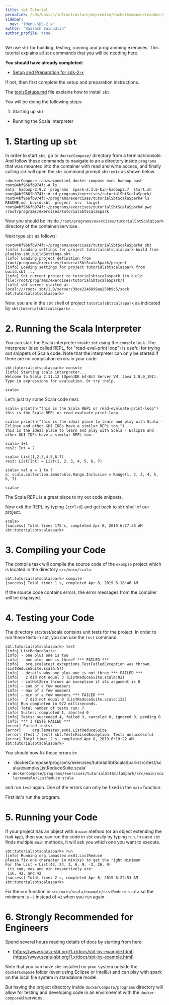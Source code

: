 ```yaml
---
title: sbt Tutorial
permalink: /sds/basics/infrastructure/onpremise/dockerCompose/readmes/sbt_tutorial/
sidebar:
  nav: "lMenu-SDS-2.x"
author: "Raazesh Sainudiin"
author_profile: true
---
```


We use `sbt` for building, testing, running and programming exercises. 
This tutorial explains all `sbt` commands that you will be needing here. 

**You should have already completed:**

- [Setup and Preparation for sds-2-x](/sds/basics/instructions/prep/) 

If not, then first complete the setup and preparation instructions.

The [toolsSetups.md](toolsSetups.md) file explains how to install `sbt`.

You will be doing the following steps:

1. Starting up `sbt`
* Running the Scala Interpreter


# 1. Starting up `sbt`
In order to start `sbt`, go to `dockerCompose/` directory from a termina/console. And follow these commands to navigate to an a directory inside `programs` that was mounted into the container with read and write access, and finally calling `sbt` will open the `sbt` command prompt `sbt:ex1>` as shown below.

```
:dockerCompose raazsainudiin$ docker-compose exec hadoop bash
root@4bf966fb974f:~# ls
data  hadoop-2.9.2  programs  spark-2.3.0-bin-hadoop2.7  start.sh
root@4bf966fb974f:~# cd programs/exercises/tutorialSbtScalaSpark/
root@4bf966fb974f:~/programs/exercises/tutorialSbtScalaSpark# ls
README.md  build.sbt  project  src  target
root@4bf966fb974f:~/programs/exercises/tutorialSbtScalaSpark# pwd
/root/programs/exercises/tutorialSbtScalaSpark
```

Now you should be inside `/root/programs/exercises/tutorialSbtScalaSpark` directory of the container/servicae.

Next type `sbt` as follows:

```
root@4bf966fb974f:~/programs/exercises/tutorialSbtScalaSpark# sbt
[info] Loading settings for project tutorialsbtscalaspark-build from plugins.sbt,buildSettings.sbt ...
[info] Loading project definition from /root/programs/exercises/tutorialSbtScalaSpark/project
[info] Loading settings for project tutorialsbtscalaspark from build.sbt ...
[info] Set current project to tutorialsbtscalaspark (in build file:/root/programs/exercises/tutorialSbtScalaSpark/)
[info] sbt server started at local:///root/.sbt/1.0/server/39ce2246899aa258b9c5/sock
sbt:tutorialsbtscalaspark> 
```

Now, you are in the `sbt` shell of project `tutorialsbtscalaspark` as indicated by `sbt:tutorialsbtscalaspark> `.

# 2. Running the Scala Interpreter

You can start the Scala interpreter inside `sbt` using the `console` task. 
The interpreter (also called REPL, for "read-eval-print loop") is useful for trying out snippets of Scala code. 
Note that the interpreter can only be started if there are no compilation errors in your code.

```
sbt:tutorialsbtscalaspark> console
[info] Starting scala interpreter...
Welcome to Scala 2.11.12 (OpenJDK 64-Bit Server VM, Java 1.8.0_191).
Type in expressions for evaluation. Or try :help.

scala> 

```

Let's just try some Scala code next.

```
scala> println("this is the Scala REPL or read-evaluate-print-loop")
this is the Scala REPL or read-evaluate-print-loop

scala> println("this is the ideal place to learn and play with Scala - Eclipse and other GUI IDEs have a similar REPL too.")
this is the ideal place to learn and play with Scala - Eclipse and other GUI IDEs have a similar REPL too.

scala> 1+1
res2: Int = 2

scala> List(1,2,3,4,5,6,7)
res3: List[Int] = List(1, 2, 3, 4, 5, 6, 7)

scala> val a = 1 to 7
a: scala.collection.immutable.Range.Inclusive = Range(1, 2, 3, 4, 5, 6, 7)

scala> 
```

The Scala REPL is a great place to try out code snippets.

Now exit the REPL by typing `[ctrl+d]` and get back to `sbt` shell of our project.

```
scala> 
[success] Total time: 175 s, completed Apr 8, 2019 6:17:38 AM
sbt:tutorialsbtscalaspark> 
```


# 3. Compiling your Code
The compile task will compile the source code of the `example` project which is located in the directory `src/main/scala`.

```
sbt:tutorialsbtscalaspark> compile
[success] Total time: 1 s, completed Apr 8, 2019 6:18:46 AM
```


If the source code contains errors, the error messages from the compiler will be displayed.

# 4. Testing your Code
The directory src/test/scala contains unit tests for the project. In order to run these tests in sbt, you can use the `test` command.

```
sbt:tutorialsbtscalaspark> test
[info] ListReduceSuite:
[info] - one plus one is two
[info] - one plus one is three? *** FAILED ***
[info]   org.scalatest.exceptions.TestFailedException was thrown. (ListReduceSuite.scala:57)
[info] - details why one plus one is not three *** FAILED ***
[info]   2 did not equal 3 (ListReduceSuite.scala:82)
[info] - intNotZero throws an exception if its argument is 0
[info] - sum of a few numbers
[info] - max of a few numbers
[info] - min of a few numbers *** FAILED ***
[info]   7 did not equal 0 (ListReduceSuite.scala:132)
[info] Run completed in 972 milliseconds.
[info] Total number of tests run: 7
[info] Suites: completed 1, aborted 0
[info] Tests: succeeded 4, failed 3, canceled 0, ignored 0, pending 0
[info] *** 3 TESTS FAILED ***
[error] Failed tests:
[error] 	org.lamastex.ex01.ListReduceSuite
[error] (Test / test) sbt.TestsFailedException: Tests unsuccessful
[error] Total time: 2 s, completed Apr 8, 2019 6:19:22 AM
sbt:tutorialsbtscalaspark> 
```

You should now fix these errors in:

- `dockerCompose/programs/exercises/tutorialSbtScalaSpark/src/test/scala/example/ListReduceSuite.scala'
- `dockerCompose/programs/exercises/tutorialSbtScalaSpark/src/main/scala/example/ListReduce.scala` 

and run `test` again. One of the errors can only be fixed in the `main` function.
 
First let's run the program.

# 5. Running your Code
If your project has an object with a `main` method (or an object extending the trait `App`), then you can run the code in `sbt` easily by typing `run`. 
In case `sbt` finds multiple `main` methods, it will ask you which one you want to execute.

```
sbt:tutorialsbtscalaspark> run
[info] Running org.lamastex.ex01.ListReduce 
please fix one character in min(xs) to get the right minimum
For the List = List(42, 24, 3, 6, 9, -3, 26, 9)
 its sum, max and min respectively are:
 116, 42, and 42
[success] Total time: 2 s, completed Apr 8, 2019 6:22:53 AM
sbt:tutorialsbtscalaspark> 
```

Fix the `min` function in `src/main/scala/example/ListReduce.scala` so the minimum is `-3` instead of `42` when you `run` again.

# 6. Strongly Recommended for Engineers

Spend several hours reading details of docs by starting from here: 

 - [https://www.scala-sbt.org/1.x/docs/sbt-by-example.html](https://www.scala-sbt.org/1.x/docs/sbt-by-example.html)

Note that you can have `sbt` installed on your system outside the `dockerCompose` folder (even using Eclipse or IntelliJ) and can play with spark on the local file system in standalone model. 

But having the project directory inside `dockerCompose/programs` directory will allow for testing and developing code in an environemnt with the `docker-compose`d services.  
